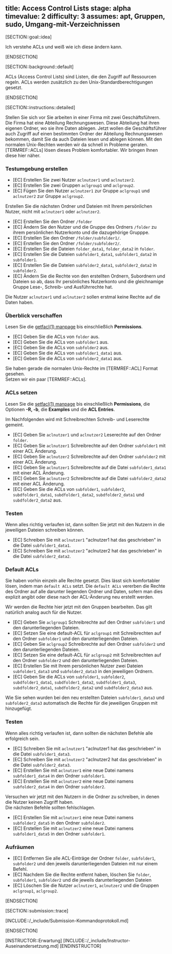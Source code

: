 title: Access Control Lists
stage: alpha
timevalue: 2
difficulty: 3
assumes: apt, Gruppen, sudo, Umgang-mit-Verzeichnissen
---

[SECTION::goal::idea]

Ich verstehe ACLs und weiß wie ich diese ändern kann.

[ENDSECTION]

[SECTION::background::default]

ACLs (Access Control Lists) sind Listen, die den Zugriff auf Ressourcen regeln. 
ACLs werden zusätzlich zu den Unix-Standardberechtigungen gesetzt.

[ENDSECTION]

[SECTION::instructions::detailed]

Stellen Sie sich vor Sie arbeiten in einer Firma mit zwei Geschäftsführern. Die Firma hat eine 
Abteilung Rechnungswesen. Diese Abteilung hat ihren eigenen Ordner, wo sie ihre Daten ablegen. 
Jetzt wollen die Geschäftsführer auch Zugriff auf einen bestimmten Ordner der Abteilung 
Rechnungswesen bekommen, damit Sie da auch Dateien lesen und ablegen können. Mit den normalen 
Unix-Rechten werden wir da schnell in Probleme geraten. [TERMREF::ACLs] lösen dieses Problem komfortabler. Wir 
bringen Ihnen diese hier näher.

### Testumgebung erstellen

- [EC] Erstellen Sie zwei Nutzer `aclnutzer1` und `aclnutzer2`.
- [EC] Erstellen Sie zwei Gruppen `aclgroup1` und `aclgroup2`.
- [EC] Fügen Sie den Nutzer `aclnutzer1` zur Gruppe `aclgroup1` und `aclnutzer2` zur Gruppe `aclgroup2`.

Erstellen Sie die nächsten Ordner und Dateien mit Ihrem persönlichen Nutzer, nicht mit `aclnutzer1` 
oder `aclnutzer2`.

- [EC] Erstellen Sie den Ordner `/folder`
- [EC] Ändern Sie den Nutzer und die Gruppe des Ordners `/folder` zu ihrem persönlichen 
    Nutzerkonto und die dazugehörige Grupppe.
- [EC] Erstellen Sie den Ordner `/folder/subfolder1/`.
- [EC] Erstellen Sie den Ordner `/folder/subfolder2/`.
- [EC] Erstellen Sie die Dateien `folder_data1`, `folder_data2` in `folder`.
- [EC] Erstellen Sie die Dateien `subfolder1_data1`, `subfolder1_data2` in `subfolder1`.
- [EC] Erstellen Sie die Dateien `subfolder2_data1`, `subfolder2_data2` in `subfolder2`.
- [EC] Ändern Sie die Rechte von den erstellten Ordnern, Subordnern und Dateien so ab, dass Ihr 
    persönliches Nutzerkonto und die gleichnamige Gruppe Lese-, Schreib- und Ausführrechte hat.

Die Nutzer `aclnutzer1` und `aclnutzer2` sollen erstmal keine Rechte auf die Daten haben.

### Überblick verschaffen

Lesen Sie die [getfacl(1) manpage](https://linux.die.net/man/1/getfacl) bis einschließlich 
**Permissions**.

- [EC] Geben Sie die ACLs von `folder` aus.
- [EC] Geben Sie die ACLs von `subfolder1` aus.
- [EC] Geben Sie die ACLs von `subfolder2` aus.
- [EC] Geben Sie die ACLs von `subfolder1_data1` aus. 
- [EC] Geben Sie die ACLs von `subfolder2_data1` aus.

Sie haben gerade die normalen Unix-Rechte im [TERMREF::ACL] Format gesehen.  
Setzen wir ein paar [TERMREF::ACLs].

### ACLs setzen

Lesen Sie die [setfacl(1) manpage](https://linux.die.net/man/1/setfacl) bis einschließlich 
**Permissions**, die Optionen **-R, -b**, die **Examples** und die **ACL Entries**.

Im Nachfolgenden wird mit Schreibrechten Schreib- und Leserechte gemeint.

- [EC] Geben Sie `aclnutzer1` und `aclnutzer2` Leserechte auf den Ordner `folder`.
- [EC] Geben Sie `aclnutzer1` Schreibrechte auf den Ordner `subfolder1` mit einer ACL Änderung.
- [EC] Geben Sie `aclnutzer2` Schreibrechte auf den Ordner `subfolder2` mit einer ACL Änderung.
- [EC] Geben Sie `aclnutzer1` Schreibrechte auf die Datei `subfolder1_data1` mit einer ACL Änderung.
- [EC] Geben Sie `aclnutzer2` Schreibrechte auf die Datei `subfolder2_data2` mit einer ACL Änderung.
- [EC] Geben Sie die ACLs von `subfolder1`, `subfolder2`, `subdfolder1_data1`, `subdfolder1_data2`, 
    `subdfolder2_data1` und `subdfolder2_data2` aus.

### Testen

Wenn alles richtig verlaufen ist, dann sollten Sie jetzt mit den Nutzern in die jeweiligen Dateien schreiben können.

- [EC] Schreiben Sie mit `aclnutzer1` "aclnutzer1 hat das geschrieben" in die Datei `subfolder1_data1`.
- [EC] Schreiben Sie mit `aclnutzer2` "aclnutzer2 hat das geschrieben" in die Datei `subfolder2_data2`.

### Default ACLs

Sie haben vorhin einzeln alle Rechte gesetzt. Dies lässt sich komfortabler lösen, indem man 
`default ACLs` setzt. Die `default ACLs` vererben die Rechte des Ordner auf alle darunter liegenden 
Ordner und Daten, sofern man dies explizit angibt oder diese nach der ACL-Änderung neu erstellt 
werden.

Wir werden die Rechte hier jetzt mit den Gruppen bearbeiten. Das gilt natürlich analog auch für 
die Nutzer.

- [EC] Geben Sie `aclgroup1` Schreibrechte auf den Ordner `subfolder1` und den darunterliegenden Dateien.
- [EC] Setzen Sie eine default-ACL für `aclgroup1` mit Schreibrechten auf den Ordner `subfolder1` 
    und den darunterliegenden Dateien.
- [EC] Geben Sie `aclgroup2` Schreibrechte auf den Ordner `subfolder2` und den darunterliegenden Dateien.
- [EC] Setzen Sie eine default-ACL für `aclgroup2` mit Schreibrechten auf den Ordner `subfolder2` 
    und den darunterliegenden Dateien.
- [EC] Erstellen Sie mit Ihrem persönlichen Nutzer zwei Dateien `subfolder1_data3` und 
    `subfolder2_data3` in den jeweiligen Ordnern.
- [EC] Geben Sie die ACLs von `subfolder1`, `subfolder2`, `subdfolder1_data1`, `subdfolder1_data2`, 
    `subdfolder1_data3`, `subdfolder2_data1`, `subdfolder2_data2` und `subdfolder2_data3` aus.

Wie Sie sehen wurden bei den neu erstellten Dateien `subfolder1_data3` und `subfolder2_data3` 
automatisch die Rechte für die jeweiligen Gruppen mit hinzugefügt.

### Testen

Wenn alles richtig verlaufen ist, dann sollten die nächsten Befehle alle erfolgreich sein.

- [EC] Schreiben Sie mit `aclnutzer1` "aclnutzer1 hat das geschrieben" in die Datei `subfolder1_data3`.
- [EC] Schreiben Sie mit `aclnutzer2` "aclnutzer2 hat das geschrieben" in die Datei `subfolder2_data3`.
- [EC] Erstellen Sie mit `aclnutzer1` eine neue Datei namens `subfolder1_data4` in den Ordner 
    `subfolder1`.
- [EC] Erstellen Sie mit `aclnutzer2` eine neue Datei namens `subfolder2_data4` in den Ordner 
    `subfolder2`.

Versuchen wir jetzt mit den Nutzern in die Ordner zu schreiben, in denen die Nutzer keinen Zugriff 
haben.  
Die nächsten Befehle sollten fehlschlagen.

- [EC] Erstellen Sie mit `aclnutzer1` eine neue Datei namens `subfolder2_data5` in den Ordner 
    `subfolder2`.
- [EC] Erstellen Sie mit `aclnutzer2` eine neue Datei namens `subfolder1_data5` in den Ordner 
    `subfolder1`. 

### Aufräumen

- [EC] Entfernen Sie alle ACL-Einträge der Ordner `folder`, `subfolder1`, `subfolder2` und den 
    jeweils darunterliegenden Dateien mit nur einem Befehl.
- [EC] Nachdem Sie die Rechte entfernt haben, löschen Sie `folder`, `subfolder1`, `subfolder2` und die 
    jeweils darunterliegenden Dateien
- [EC] Löschen Sie die Nutzer `aclnutzer1`, `aclnutzer2` und die Gruppen `aclgroup1`, `aclgroup2`.

[ENDSECTION]

[SECTION::submission::trace]

[INCLUDE::/_include/Submission-Kommandoprotokoll.md]

[ENDSECTION]

[INSTRUCTOR::Erwartung]
[INCLUDE::/_include/Instructor-Auseinandersetzung.md]
[ENDINSTRUCTOR]
